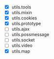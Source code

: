 - [x] utils.tools
- [x] utils.mixin
- [x] utils.cookies
- [x] utils.prototype
- [ ] utils.ajax
- [ ] utils.possmessage
- [ ] utils.socket
- [ ] utils.video
- [x] utils.map